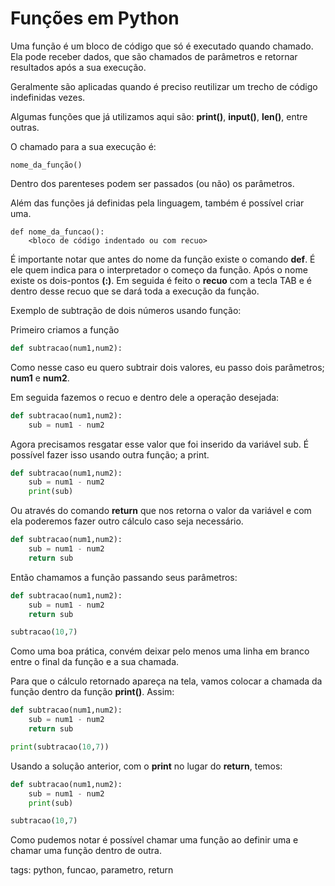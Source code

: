 # Funções em Python

Uma função é um bloco de código que só é executado quando chamado. Ela pode receber dados, que são chamados de parâmetros e retornar resultados após a sua execução.

Geralmente são aplicadas quando é preciso reutilizar um trecho de código indefinidas vezes.

Algumas funções que já utilizamos aqui são: **print()**, **input()**, **len()**, entre outras.

O chamado para a sua execução é:

```
nome_da_função()
```

Dentro dos parenteses podem ser passados (ou não) os parâmetros.

Além das funções já definidas pela linguagem, também é possível criar uma.

```
def nome_da_funcao():
    <bloco de código indentado ou com recuo>
```

É importante notar que antes do nome da função existe o comando **def**. É ele quem indica para o interpretador o começo da função. Após o nome existe os dois-pontos **(:)**. Em seguida é feito o **recuo** com a tecla TAB e é dentro desse recuo que se dará toda a execução da função.

Exemplo de subtração de dois números usando função:

Primeiro criamos a função

```py
def subtracao(num1,num2):
```

Como nesse caso eu quero subtrair dois valores, eu passo dois parâmetros; **num1** e **num2**.

Em seguida fazemos o recuo e dentro dele a operação desejada:

```py
def subtracao(num1,num2):
    sub = num1 - num2
```

Agora precisamos resgatar esse valor que foi inserido da variável sub. É possível fazer isso usando outra função; a print.

```py
def subtracao(num1,num2):
    sub = num1 - num2
    print(sub)
```

Ou através do comando **return** que nos retorna o valor da variável e com ela poderemos fazer outro cálculo caso seja necessário.

```py
def subtracao(num1,num2):
    sub = num1 - num2
    return sub
```

Então chamamos a função passando seus parâmetros:

```py
def subtracao(num1,num2):
    sub = num1 - num2
    return sub

subtracao(10,7)
```

Como uma boa prática, convém deixar pelo menos uma linha em branco entre o final da função e a sua chamada.

Para que o cálculo retornado apareça na tela, vamos colocar a chamada da função dentro da função **print()**. Assim:

```py
def subtracao(num1,num2):
    sub = num1 - num2
    return sub

print(subtracao(10,7))
```

Usando a solução anterior, com o **print** no lugar do **return**, temos:

```py
def subtracao(num1,num2):
    sub = num1 - num2
    print(sub)

subtracao(10,7)
```

Como pudemos notar é possível chamar uma função ao definir uma e chamar uma função dentro de outra.

tags: python, funcao, parametro, return
